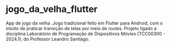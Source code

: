 # jogo_da_velha_flutter
 App de jogo da velha .Jogo tradicional feito em Flutter para Android, com o intuito de praticar transição de telas por meio de routes. Projeto ligado a disciplina Laboratório de Programação de Dispositivos Móvies (TCC00300 - 2024.1), do Professor Leandro Santiago.
